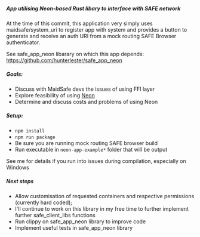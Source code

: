 ##### App utilising Neon-based Rust libary to interface with SAFE network

At the time of this commit, this application very simply uses maidsafe/system_uri to register app with system and provides a button to generate and receive an auth URI from a mock routing SAFE Browser authenticator.

See safe_app_neon libarary on which this app depends: https://github.com/hunterlester/safe_app_neon

##### Goals:
- Discuss with MaidSafe devs the issues of using FFI layer
- Explore feasibility of using [Neon](https://www.neon-bindings.com/)
- Determine and discuss costs and problems of using Neon

##### Setup:
- `npm install`
- `npm run package`
- Be sure you are running mock routing SAFE browser build
- Run executable in `neon-app-example*` folder that will be output

See me for details if you run into issues during compilation, especially on Windows

##### Next steps
- Allow customisation of requested containers and respective permissions (currently hard coded);
- I'll continue to work on this library in my free time to further implement further safe_client_libs functions
- Run clippy on safe_app_neon library to improve code 
- Implement useful tests in safe_app_neon library
